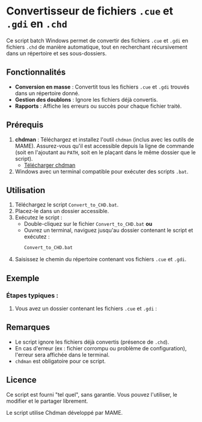 # Convertisseur de fichiers `.cue` et `.gdi` en `.chd`

Ce script batch Windows permet de convertir des fichiers `.cue` et `.gdi` en fichiers `.chd` de manière automatique, tout en recherchant récursivement dans un répertoire et ses sous-dossiers.

## Fonctionnalités

- **Conversion en masse** : Convertit tous les fichiers `.cue` et `.gdi` trouvés dans un répertoire donné.
- **Gestion des doublons** : Ignore les fichiers déjà convertis.
- **Rapports** : Affiche les erreurs ou succès pour chaque fichier traité.

## Prérequis

1. **chdman** : Téléchargez et installez l'outil `chdman` (inclus avec les outils de MAME). Assurez-vous qu'il est accessible depuis la ligne de commande (soit en l'ajoutant au `PATH`, soit en le plaçant dans le même dossier que le script).
   - [Télécharger chdman](https://www.mamedev.org/release.html)
2. Windows avec un terminal compatible pour exécuter des scripts `.bat`.

## Utilisation

1. Téléchargez le script `Convert_to_CHD.bat`.
2. Placez-le dans un dossier accessible.
3. Exécutez le script :
   - Double-cliquez sur le fichier `Convert_to_CHD.bat` **ou**
   - Ouvrez un terminal, naviguez jusqu'au dossier contenant le script et exécutez :
     ```cmd
     Convert_to_CHD.bat
     ```
4. Saisissez le chemin du répertoire contenant vos fichiers `.cue` et `.gdi`.

## Exemple

### Étapes typiques :

1. Vous avez un dossier contenant les fichiers `.cue` et `.gdi` :  



## Remarques

- Le script ignore les fichiers déjà convertis (présence de `.chd`).
- En cas d'erreur (ex : fichier corrompu ou problème de configuration), l'erreur sera affichée dans le terminal.
- `chdman` est obligatoire pour ce script.

## Licence

Ce script est fourni "tel quel", sans garantie. Vous pouvez l'utiliser, le modifier et le partager librement.

Le script utilise Chdman développé par MAME.

